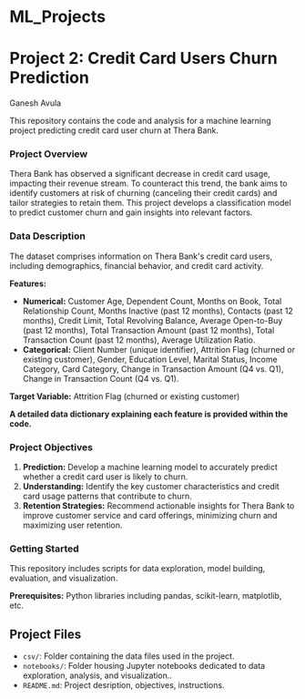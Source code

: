 # ML_Projects
# Project 2: Credit Card Users Churn Prediction 
Ganesh Avula

This repository contains the code and analysis for a machine learning project predicting credit card user churn at Thera Bank.

### Project Overview

Thera Bank has observed a significant decrease in credit card usage, impacting their revenue stream. To counteract this trend, the bank aims to identify customers at risk of churning (canceling their credit cards) and tailor strategies to retain them. This project develops a classification model to predict customer churn and gain insights into relevant factors.

### Data Description

The dataset comprises information on Thera Bank's credit card users, including demographics, financial behavior, and credit card activity.

**Features:**

* **Numerical:** Customer Age, Dependent Count, Months on Book, Total Relationship Count, Months Inactive (past 12 months), Contacts (past 12 months), Credit Limit, Total Revolving Balance, Average Open-to-Buy (past 12 months), Total Transaction Amount (past 12 months), Total Transaction Count (past 12 months), Average Utilization Ratio.
* **Categorical:** Client Number (unique identifier), Attrition Flag (churned or existing customer), Gender, Education Level, Marital Status, Income Category, Card Category, Change in Transaction Amount (Q4 vs. Q1), Change in Transaction Count (Q4 vs. Q1).

**Target Variable:** Attrition Flag (churned or existing customer)

**A detailed data dictionary explaining each feature is provided within the code.**

### Project Objectives

1. **Prediction:** Develop a machine learning model to accurately predict whether a credit card user is likely to churn.
2. **Understanding:** Identify the key customer characteristics and credit card usage patterns that contribute to churn.
3. **Retention Strategies:** Recommend actionable insights for Thera Bank to improve customer service and card offerings, minimizing churn and maximizing user retention.

### Getting Started

This repository includes scripts for data exploration, model building, evaluation, and visualization.

**Prerequisites:** Python libraries including pandas, scikit-learn, matplotlib, etc. 

## Project Files

* `csv/`: Folder containing the data files used in the project.
* `notebooks/`: Folder housing Jupyter notebooks dedicated to data exploration, analysis, and visualization..
* `README.md`: Project desription, objectives, instructions.






